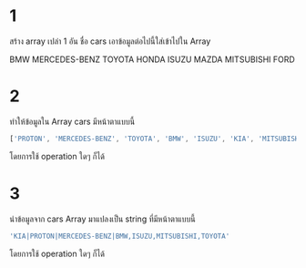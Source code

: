 # 1
สร้าง array เปล่า 1 อัน ชื่อ cars
เอาข้อมูลต่อไปนี้ใส่เข้าไปใน Array

BMW
MERCEDES-BENZ
TOYOTA
HONDA
ISUZU
MAZDA
MITSUBISHI
FORD


# 2
ทำให้ข้อมูลใน Array cars มีหน้าตาแบบนี้
```javascript
['PROTON', 'MERCEDES-BENZ', 'TOYOTA', 'BMW', 'ISUZU', 'KIA', 'MITSUBISHI']
```
โดยการใช้ operation ใดๆ ก็ได้

# 3
นำข้อมูลจาก cars Array มาแปลงเป็น string ที่มีหน้าตาแบบนี้ 
```javascript
'KIA|PROTON|MERCEDES-BENZ|BMW,ISUZU,MITSUBISHI,TOYOTA'
```
โดยการใช้ operation ใดๆ ก็ได้
